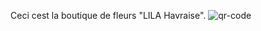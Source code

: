 Ceci cest la boutique de fleurs "LILA Havraise". 
![qr-code](https://github.com/user-attachments/assets/849ae2ab-e17b-48cd-9abf-f366df93b42e)
